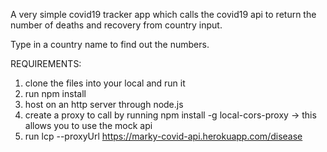 A very simple covid19 tracker app which calls the covid19 api to return the number of deaths and recovery from country input.

Type in a country name to find out the numbers.

REQUIREMENTS:
1. clone the files into your local and run it
2. run npm install
3. host on an http server through node.js
4. create a proxy to call by running npm install -g local-cors-proxy
-> this allows you to use the mock api 
5. run lcp --proxyUrl https://marky-covid-api.herokuapp.com/disease